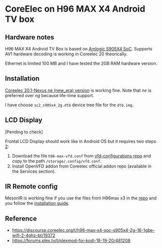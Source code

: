 # CoreElec on H96 MAX X4 Android TV box

## Hardware notes

H96 MAX X4 Android TV Box is based on [Amlogic S905X4 SoC](https://en.wikipedia.org/wiki/Amlogic#Media_player_SoCs_(S8_&_S9_family_gen_4)). Supports AV1 hardware decoding is working in Coreelec 20 theorically.

Ethernet is limited 100 MB and I have tested the 2GB RAM hardware version.

## Installation

[Coreelec 20.1-Nexus ne (new_era) version](https://github.com/CoreELEC/CoreELEC/releases) is working fine. Note that *ne* is preferred over *ng* because life-time support.

I have choose `sc2_s905x4_2g.dtb` device tree file for the `dtb.img`.

## LCD Display

[Pending to check]

Frontal LCD Display should work like in Android OS but it requires two steps [2](https://forum.libreelec.tv/thread/11736-led-vfd-displays-in-libreelec/):
1. Download the file `h96-max-vfd.conf` from [vfd-configurations repo](https://github.com/arthur-liberman/vfd-configurations) and copy to the path `/storage/.config/vfd.conf`.
2. Install OpenVFD addon from Coreelec official addon repo (available in the Services section).

## IR Remote config

MesonIR is working fine if you use the files from H96max x3 in the [repo](https://github.com/CoreELEC/remotes/tree/main/MesonIR/H96%20MAX%20X3) and you follow the [installation guide](https://github.com/CoreELEC/remotes/wiki/01.-Quick-installation-guide).


## Reference

- https://discourse.coreelec.org/t/h96-max-x4-soc-s905x4-2g-16-1gbe-wifi-2-4ghz-bt/19372
- https://forums.plex.tv/t/plexmod-for-kodi-18-19-20/481208